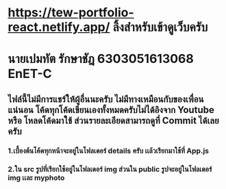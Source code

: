 # https://tew-portfolio-react.netlify.app/ ลิ้งสำหรับเข้าดูเว็บครับ
# นายเปมทัต รักษาชัฎ 6303051613068 EnET-C
## ไฟล์นี้ไม่มีการแชร์ให้ผู้อื่นนะครับ ไม่มีทางเหมือนกับของเพื่อนแน่นอน โค้ดทุกโค้ดเขียนเองทั้งหมดครับไม่ได้อิงจาก Youtube หรือ โหลดโค้ดมาใช้ ส่วนรายละเอียดสามารถดูที่ Commit ได้เลยครับ

### 1.เบื้องต้นโค้ดทุกหน้าจะอยู่ในโฟลเดอร์ details ครับ เเล้วเรียกมาใช้ที่ App.js

### 2.ใน src รูปที่เรียกใช้อยู่ในโฟลเดอร์ img ส่วนใน public รูปจะอยู่ในโฟลเดอร์ img เเละ myphoto

